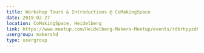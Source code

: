 ```yaml
---
title: Workshop Tours & Introductions @ CoMakingSpace
date: 2019-02-27
location: CoMakingSpace, Heidelberg
link: https://www.meetup.com/Heidelberg-Makers-Meetup/events/rdbrhpyzdbkc/
usergroup: makershd
type: usergroup
---
```

